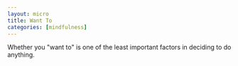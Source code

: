 ```yaml
---
layout: micro
title: Want To
categories: [mindfulness]
---
```

Whether you "want to" is one of the least important factors in deciding to do anything.
